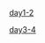 [day1-2](https://github.com/IROL-SSU/isaac_sim_tutorial/blob/main/docs/day1-2.md)

[day3-4](https://github.com/IROL-SSU/isaac_sim_tutorial/blob/main/docs/day3-4.md)
<!--stackedit_data:
eyJoaXN0b3J5IjpbMTU2MjI3NTY4OCwxMzAxMzQxOTc2LDIwMz
Q2NDc0ODEsLTE4MDY0NzM1OTIsLTEwOTEzODMxMTQsLTEzMjQ0
MDc0NjAsNTkxOTMxNTY1LC05MzIwNjgyMiw3MDk5Mzg2MzUsMj
A0OTEyNTg2MywxMzU2NzMxOTksLTM2NjkzMzg1MSwtMTc0NjU0
MDc3NSw0Njk3NDI5MTVdfQ==
-->